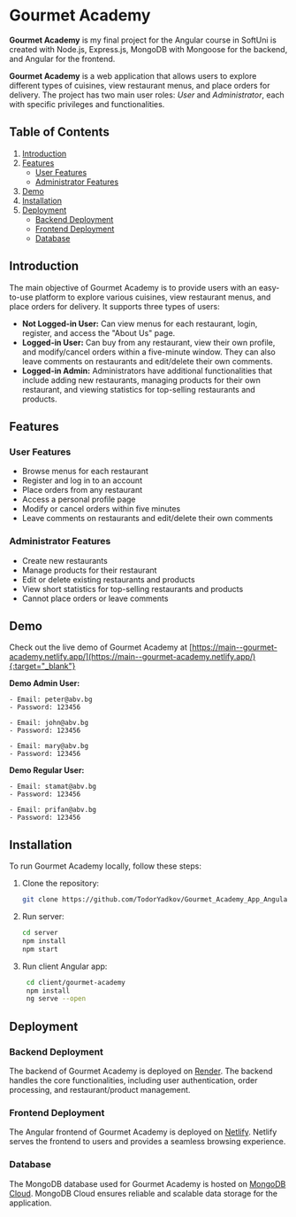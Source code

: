 # Gourmet Academy

**Gourmet Academy** is my final project for the Angular course in SoftUni is created with Node.js, Express.js, MongoDB with Mongoose for the backend, and Angular for the frontend.

**Gourmet Academy** is a web application that allows users to explore different types of cuisines, view restaurant menus, and place orders for delivery. The project has two main user roles: _User_ and _Administrator_, each with specific privileges and functionalities.

## Table of Contents

1. [Introduction](#introduction)
2. [Features](#features)
   - [User Features](#user-features)
   - [Administrator Features](#administrator-features)
3. [Demo](#demo)
4. [Installation](#installation)
5. [Deployment](#deployment)
   - [Backend Deployment](#backend-deployment)
   - [Frontend Deployment](#frontend-deployment)
   - [Database](#database)

## Introduction

The main objective of Gourmet Academy is to provide users with an easy-to-use platform to explore various cuisines, view restaurant menus, and place orders for delivery. It supports three types of users:

- **Not Logged-in User:** Can view menus for each restaurant, login, register, and access the "About Us" page.
- **Logged-in User:** Can buy from any restaurant, view their own profile, and modify/cancel orders within a five-minute window. They can also leave comments on restaurants and edit/delete their own comments.
- **Logged-in Admin:** Administrators have additional functionalities that include adding new restaurants, managing products for their own restaurant, and viewing statistics for top-selling restaurants and products.

## Features

### User Features

- Browse menus for each restaurant
- Register and log in to an account
- Place orders from any restaurant
- Access a personal profile page
- Modify or cancel orders within five minutes
- Leave comments on restaurants and edit/delete their own comments

### Administrator Features

- Create new restaurants
- Manage products for their restaurant
- Edit or delete existing restaurants and products
- View short statistics for top-selling restaurants and products
- Cannot place orders or leave comments

## Demo

Check out the live demo of Gourmet Academy at [https://main--gourmet-academy.netlify.app/](https://main--gourmet-academy.netlify.app/){:target="_blank"} 

**Demo Admin User:**

    - Email: peter@abv.bg
    - Password: 123456

    - Email: john@abv.bg
    - Password: 123456

    - Email: mary@abv.bg
    - Password: 123456

**Demo Regular User:**

    - Email: stamat@abv.bg
    - Password: 123456

    - Email: prifan@abv.bg
    - Password: 123456

## Installation

To run Gourmet Academy locally, follow these steps:

1. Clone the repository:
   ```bash
   git clone https://github.com/TodorYadkov/Gourmet_Academy_App_Angular.git
   ```
2. Run server:
   ```bash
   cd server
   npm install
   npm start
   ```
3. Run client Angular app:
   ```bash
    cd client/gourmet-academy
    npm install
    ng serve --open
   ```

## Deployment

### Backend Deployment

The backend of Gourmet Academy is deployed on [Render](https://render.com/). The backend handles the core functionalities, including user authentication, order processing, and restaurant/product management.

### Frontend Deployment

The Angular frontend of Gourmet Academy is deployed on [Netlify](https://www.netlify.com/). Netlify serves the frontend to users and provides a seamless browsing experience.

### Database

The MongoDB database used for Gourmet Academy is hosted on [MongoDB Cloud](https://cloud.mongodb.com). MongoDB Cloud ensures reliable and scalable data storage for the application.

